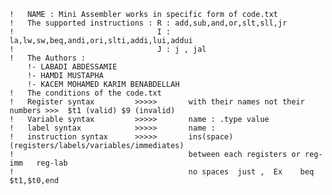     !   NAME : Mini Assembler works in specific form of code.txt
    !   The supported instructions : R : add,sub,and,or,slt,sll,jr
    !                                I : la,lw,sw,beq,andi,ori,slti,addi,lui,addui
    !                                J : j , jal
    !   The Authors :
        !- LABADI ABDESSAMIE
        !- HAMDI MUSTAPHA
        !- KACEM MOHAMED KARIM BENABDELLAH
    !   The conditions of the code.txt
    !   Register syntax         >>>>>       with their names not their numbers >>>  $t1 (valid) $9 (invalid)
    !   Variable syntax         >>>>>       name : .type value
    !   label syntax            >>>>>       name :
    !   instruction syntax      >>>>>       ins(space)(registers/labels/variables/immediates)
    !                                       between each registers or reg-imm   reg-lab
    !                                       no spaces  just ,  Ex    beq $t1,$t0,end

